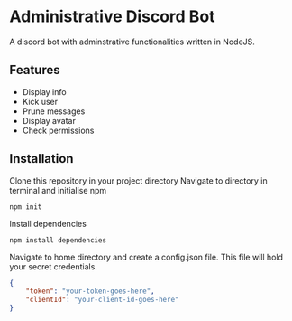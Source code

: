 # Administrative Discord Bot

A discord bot with adminstrative functionalities written in NodeJS.

## Features

- Display info
- Kick user
- Prune messages
- Display avatar
- Check permissions





## Installation

Clone this repository in your project directory
Navigate to directory in terminal and initialise npm
```
npm init
```
Install dependencies
```
npm install dependencies
```

Navigate to home directory and create a config.json file. This file will hold your secret credentials.

```json
{
    "token": "your-token-goes-here",
    "clientId": "your-client-id-goes-here"
}
```
